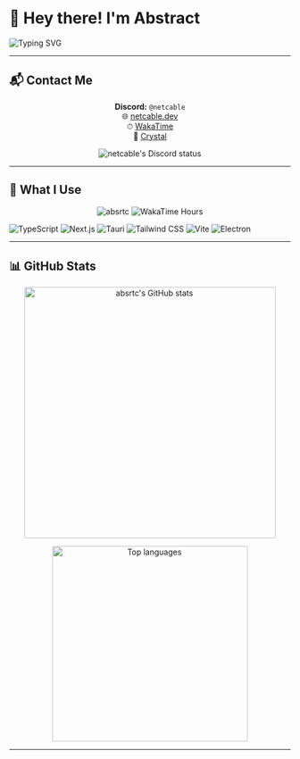 # 👋 Hey there! I'm Abstract
![Typing SVG](https://readme-typing-svg.herokuapp.com?font=Fira+Code&size=24&duration=3000&pause=800&color=000000&center=true&vCenter=true&width=435&lines=I+build+frontend+experiences)

---

## 📬 Contact Me

<div align="center">

**Discord:** `@netcable`  
🌐 [netcable.dev](https://netcable.dev)  
⏱ [WakaTime](https://wakatime.com/@abstract)  
🌟 [Crystal](https://discord.gg/crystalfn)

</div>

<div align="center">
  <img 
    src="https://dsc-readme.tsuni.dev/api/user/699353540585586759?aboutMe=https%3A%2F%2Fwakatime.com%2F%40abstract%0Ahttps%3A%2F%2Fnetcable.dev%2F%0Ahttps%3A%2F%2Fdiscord.gg%2Fcrystalfn&theme=nitroDark&primaryColor=E1FF00&accentColor=EEFF00&width=512" 
    alt="netcable's Discord status" />
</div>

---

## 🧠 What I Use

<div align="center">
  <img src="https://komarev.com/ghpvc/?username=absrtc&label=Profile%20views&color=157fec&style=flat" alt="absrtc" />
  <img src="https://wakatime.com/badge/user/5d94cee4-0f58-46bb-a593-b5e5e1bcc61a.svg" alt="WakaTime Hours" />
</div>


![TypeScript]( https://img.shields.io/badge/TypeScript-grey?style=for-the-badge&logo=TypeScript)
![Next.js](https://img.shields.io/badge/Next.js-grey?style=for-the-badge&logo=Next.js) 
![Tauri](https://img.shields.io/badge/tauri-grey?style=for-the-badge&logo=tauri)
![Tailwind CSS](https://img.shields.io/badge/Tailwind%20CSS-grey?style=for-the-badge&logo=Tailwind%20CSS) 
![Vite](https://img.shields.io/badge/Vite-grey?style=for-the-badge&logo=Vite)
![Electron](https://img.shields.io/badge/Electron-grey?style=for-the-badge&logo=Electron)


---

## 📊 GitHub Stats

<div align="center">
  <img 
    src="https://github-readme-stats.vercel.app/api?username=absrtc&show_icons=true&theme=dark&hide_border=false&title_color=58A6FF&icon_color=F8D866" 
    alt="absrtc's GitHub stats" 
    width="450px" />

  <br />

  <img 
    src="https://github-readme-stats.vercel.app/api/top-langs/?username=absrtc&layout=compact&theme=highcontrast&hide_border=true" 
    alt="Top languages" 
    width="350px" />
</div>

---

